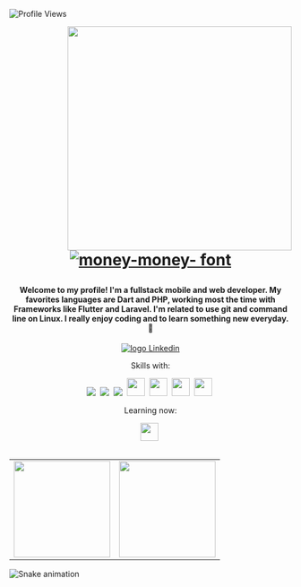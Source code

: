 ![Profile Views](http://estruyf-github.azurewebsites.net/api/VisitorHit?user=fajusto&repo=fajusto&countColorcountColor)


<img align="right" src="https://github.com/fajusto/fajusto/blob/master/%E2%80%94Pngtree%E2%80%94cartoon%20a%20programmer%20character%20design_4041517.png" height="400" />

   <h1>
      <p align="center">
         <a href="https://fontmeme.com/fonts/money-money-font/"><img src="https://fontmeme.com/permalink/210628/759560057d4da9c6fe95ba52746747e8.png" alt="money-money-  font" border="0"></a>
      </p>
   </h1>
   
<h4 align="center"> 
  Welcome to my profile! I'm a fullstack mobile and web developer. My favorites languages are Dart and PHP, working most the time with Frameworks like Flutter and Laravel. I'm related to use git and command line on Linux. I really enjoy coding and to learn something new everyday. 🚀
</h4>

<p align="center">
   <a href="https://www.linkedin.com/in/fabricio-justo/">
    <img alt="logo Linkedin" src="https://img.shields.io/badge/-LinkedIn-blue?style=flat-square&logo=Linkedin&logoColor=white&link=https://www.linkedin.com/in/fabricio-justo/">
  </a>
</p>

<p align="center">Skills with:</p>

<p align="center">
  <!-- HTML Icon -->
  <img src="https://user-images.githubusercontent.com/35739995/122654956-2b934900-d125-11eb-94b1-58102216fa9f.png">&nbsp;
  <!-- CSS Icon -->
  <img src="https://user-images.githubusercontent.com/35739995/122655003-80cf5a80-d125-11eb-9718-c0d416a29986.png">&nbsp;
  <!-- Git Icon -->
  <img src="https://user-images.githubusercontent.com/35739995/122655117-7c577180-d126-11eb-9b30-3591b1252bb5.png">&nbsp;
  <img height='32' src="https://cdn.iconscout.com/icon/free/png-256/flutter-2752187-2285004.png">&nbsp;
  <img height='32' src="https://iconape.com/wp-content/files/vp/55059/png/dart.png">&nbsp;
  <img height='32' src="https://cdn.iconscout.com/icon/free/png-256/php-2752101-2284918.png">&nbsp;
  <img height='32' src="https://cdn.iconscout.com/icon/free/png-256/laravel-3629474-3031537.png">&nbsp;
</p>

<p align="center">Learning now:</p>

<p align="center">
  <img height='32' src="https://iconape.com/wp-content/files/mm/370537/svg/angular-icon-logo-icon-png-svg.png">&nbsp;
</p>

<table align="left">
  <row>
    <td>
     <!-- Card -->
      <img height='172' src='https://github-readme-stats.vercel.app/api/top-langs/?username=fajusto&layout=compact&theme=gotham'>
    </td>
    <td>
      <img height='172' src='https://github-readme-stats.vercel.app/api?username=fajusto&theme=gotham&show_icons=true'>
    </td>
  </row>
</table> 

![Snake animation](https://github.com/fajusto/blob/blob/master/github-user-contribution.svg)
